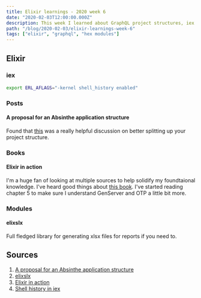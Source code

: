 ```yaml
---
title: Elixir learnings - 2020 week 6
date: "2020-02-03T12:00:00.000Z"
description: This week I learned about GraphQL project structures, iex configurations and some awesome books and modules.
path: "/blog/2020-02-03/elixir-learnings-week-6"
tags: ["elixir", "graphql", "hex modules"]
---
```


## Elixir

### iex

```bash
export ERL_AFLAGS="-kernel shell_history enabled"
```

### Posts

#### A proposal for an Absinthe application structure

Found that [this][graphql-project-structure] was a really helpful discussion on better splitting up your project structure.

### Books

#### Elixir in action

I'm a huge fan of looking at multiple sources to help solidify my foundtaional knowledge. I've heard good things about [this book][elixir-in-action]. I've started reading chapter 5 to make sure I understand GenServer and OTP a little bit more.

### Modules

#### elixslx

Full fledged library for generating xlsx files for reports if you need to.

## Sources

[graphql-project-structure]: http://www.devonestes.com/a-proposal-for-absinthe-project-structure
[elixslx]: https://github.com/xou/elixlsx
[elixir-in-action]: https://www.manning.com/books/elixir-in-action
[iex]: https://hexdocs.pm/iex/IEx.html

1. [A proposal for an Absinthe application structure][graphql-project-structure]
2. [elixslx][elixslx]
3. [Elixir in action][elixir-in-action]
4. [Shell history in iex][iex]
